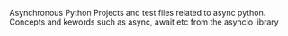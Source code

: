 Asynchronous Python
Projects and test files related to async python.
Concepts and kewords such as async, await etc from the asyncio library
